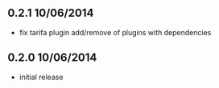 ## 0.2.1 10/06/2014

- fix tarifa plugin add/remove of plugins with dependencies

## 0.2.0 10/06/2014

- initial release
